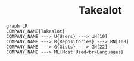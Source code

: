<h1 align="center">Takealot</h1>

```mermaid
graph LR
COMPANY_NAME{Takealot}
COMPANY_NAME ---> U{Users} ---> UN[10]
COMPANY_NAME ---> R{Repositories} ---> RN[108]
COMPANY_NAME ---> G{Gists} ---> GN[22]
COMPANY_NAME ---> ML{Most Used<br>Languages}
```
